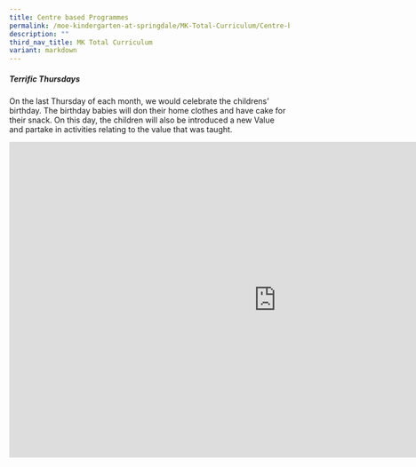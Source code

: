 ```yaml
---
title: Centre based Programmes
permalink: /moe-kindergarten-at-springdale/MK-Total-Curriculum/Centre-based-Programmes/
description: ""
third_nav_title: MK Total Curriculum
variant: markdown
---
```

##### Terrific Thursdays

On the last Thursday of each month, we would celebrate the childrens’ birthday. The birthday babies will don their home clothes and have cake for their snack. On this day, the children will also be introduced a new Value and partake in activities relating to the value that was taught.

<iframe allowfullscreen="true" height="569" width="960" frameborder="0" src="https://docs.google.com/presentation/d/e/2PACX-1vSVOQYzH3WnCSOXgBBEWi5wpF5bxHzu9ZetNFjYg8eH_VC-5KtN84lPXjlGeu9tk4p8DBYCLTuuiV8O/embed?start=true&amp;loop=true&amp;delayms=3000"></iframe>

